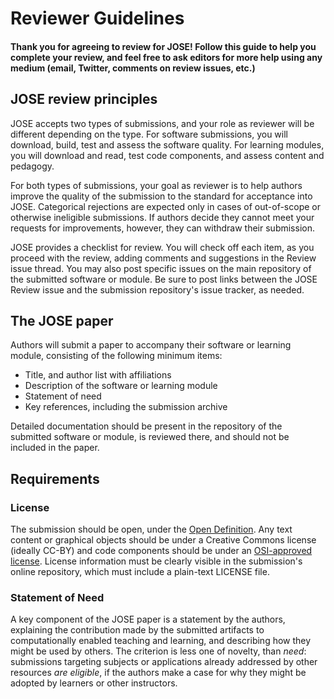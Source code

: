 # Reviewer Guidelines

#### Thank you for agreeing to review for JOSE! Follow this guide to help you complete your review, and feel free to ask editors for more help using any medium (email, Twitter, comments on review issues, etc.)

## JOSE review principles

JOSE accepts two types of submissions, and your role as reviewer will be different depending on the type. For software submissions, you will download, build, test and assess the software quality. For learning modules, you will download and read, test code components, and assess content and pedagogy.

For both types of submissions, your goal as reviewer is to help authors improve the quality of the submission to the standard for acceptance into JOSE. Categorical rejections are expected only in cases of out-of-scope or otherwise ineligible submissions.
If authors decide they cannot meet your requests for improvements, however, they can withdraw their submission.

JOSE provides a checklist for review. You will check off each item, as you proceed with the review, adding comments and suggestions in the Review issue thread. You may also post specific issues on the main repository of the submitted software or module. Be sure to post links between the JOSE Review issue and the submission repository's issue tracker, as needed.

## The JOSE paper

Authors will submit a paper to accompany their software or learning module, consisting of the following minimum items:

* Title, and author list with affiliations
* Description of the software or learning module
* Statement of need
* Key references, including the submission archive

Detailed documentation should be present in the repository of the submitted software or module, is reviewed there, and should not be included in the paper.

## Requirements

### License

The submission should be open, under the [Open Definition](http://opendefinition.org). Any text content or graphical objects should be under a Creative Commons license (ideally CC-BY) and code components should be under an [OSI-approved license](https://opensource.org/licenses).
License information must be clearly visible in the submission's online repository, which must include a plain-text LICENSE file.

### Statement of Need

A key component of the JOSE paper is a statement by the authors, explaining the contribution made by the submitted artifacts to computationally enabled teaching and learning, and describing how they might be used by others.
The criterion is less one of novelty, than _need_: submissions targeting subjects or applications already addressed by other resources _are eligible_, if the authors make a case for why they might be adopted by learners or other instructors.
